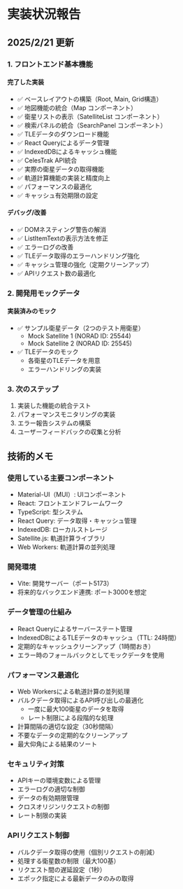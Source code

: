 # 実装状況報告

## 2025/2/21 更新

### 1. フロントエンド基本機能

#### 完了した実装
- ✅ ベースレイアウトの構築（Root, Main, Grid構造）
- ✅ 地図機能の統合（Map コンポーネント）
- ✅ 衛星リストの表示（SatelliteList コンポーネント）
- ✅ 検索パネルの統合（SearchPanel コンポーネント）
- ✅ TLEデータのダウンロード機能
- ✅ React Queryによるデータ管理
- ✅ IndexedDBによるキャッシュ機能
- ✅ CelesTrak API統合
- ✅ 実際の衛星データの取得機能
- ✅ 軌道計算機能の実装と精度向上
- ✅ パフォーマンスの最適化
- ✅ キャッシュ有効期限の設定

#### デバッグ/改善
- ✅ DOMネスティング警告の解消
- ✅ ListItemTextの表示方法を修正
- ✅ エラーログの改善
- ✅ TLEデータ取得のエラーハンドリング強化
- ✅ キャッシュ管理の強化（定期クリーンアップ）
- ✅ APIリクエスト数の最適化

### 2. 開発用モックデータ

#### 実装済みのモック
- ✅ サンプル衛星データ（2つのテスト用衛星）
  - Mock Satellite 1 (NORAD ID: 25544)
  - Mock Satellite 2 (NORAD ID: 25545)
- ✅ TLEデータのモック
  - 各衛星のTLEデータを用意
  - エラーハンドリングの実装

### 3. 次のステップ
1. 実装した機能の統合テスト
2. パフォーマンスモニタリングの実装
3. エラー報告システムの構築
4. ユーザーフィードバックの収集と分析

## 技術的メモ

### 使用している主要コンポーネント
- Material-UI（MUI）: UIコンポーネント
- React: フロントエンドフレームワーク
- TypeScript: 型システム
- React Query: データ取得・キャッシュ管理
- IndexedDB: ローカルストレージ
- Satellite.js: 軌道計算ライブラリ
- Web Workers: 軌道計算の並列処理

### 開発環境
- Vite: 開発サーバー（ポート5173）
- 将来的なバックエンド連携: ポート3000を想定

### データ管理の仕組み
- React Queryによるサーバーステート管理
- IndexedDBによるTLEデータのキャッシュ（TTL: 24時間）
- 定期的なキャッシュクリーンアップ（1時間おき）
- エラー時のフォールバックとしてモックデータを使用

### パフォーマンス最適化
- Web Workersによる軌道計算の並列処理
- バルクデータ取得によるAPI呼び出しの最適化
  - 一度に最大100衛星のデータを取得
  - レート制限による段階的な処理
- 計算間隔の適切な設定（30秒間隔）
- 不要なデータの定期的なクリーンアップ
- 最大仰角による結果のソート

### セキュリティ対策
- APIキーの環境変数による管理
- エラーログの適切な制御
- データの有効期限管理
- クロスオリジンリクエストの制御
- レート制限の実装

### APIリクエスト制御
- バルクデータ取得の使用（個別リクエストの削減）
- 処理する衛星数の制限（最大100基）
- リクエスト間の遅延設定（1秒）
- エポック指定による最新データのみの取得
